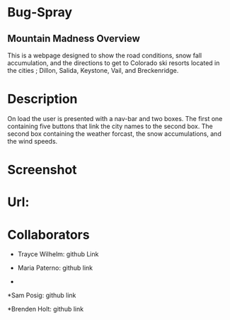 # Bug-Spray

## Mountain Madness Overview

This is a webpage designed to show the road conditions, snow fall accumulation, and the directions to get to Colorado ski resorts located in the cities ; Dillon, Salida, Keystone, Vail, and Breckenridge.

# Description 
On load the user is presented with a nav-bar and two boxes. The first one containing five buttons that link the city names to the second box. The second box containing the weather forcast, the snow accumulations, and the wind speeds. 

# Screenshot

# Url:

# Collaborators
* Trayce Wilhelm: github Link

* Maria Paterno: github link
* 
*Sam Posig: github link

*Brenden Holt: github link
